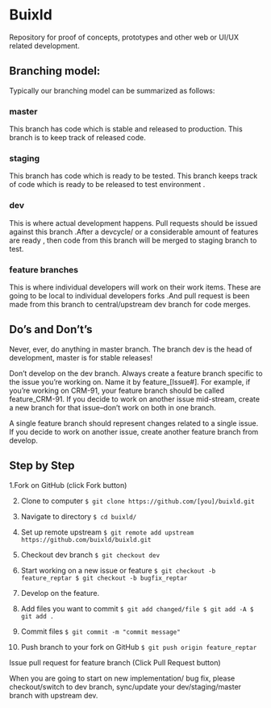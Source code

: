 # Buixld
Repository for proof of concepts, prototypes and other web or UI/UX related development.

## Branching model:
Typically our branching model can be summarized as follows:

### master
This branch has code which is stable and released to production. This branch is to keep track of released code.

### staging
This branch has code which is ready to be tested. This branch keeps track of code which is ready to be released to test environment .

### dev
This is where actual development happens. Pull requests should be issued against this branch .After a devcycle/ or a considerable amount of features are ready , then code from this branch will be merged to staging branch to test.

### feature branches
This is where individual developers will work on their work items. These are going to be local to individual developers forks .And pull request is been made from this branch to central/upstream dev branch for code merges.


## Do’s and Don’t’s

Never, ever, do anything in master branch. The branch dev is the head of development, master is for stable releases!

Don’t develop on the dev branch. Always create a feature branch specific to the issue you’re working on. Name it by feature_[Issue#]. For example, if you’re working on CRM-91, your feature branch should be called feature_CRM-91. If you decide to work on another issue mid-stream, create a new branch for that issue–don’t work on both in one branch.

A single feature branch should represent changes related to a single issue. If you decide to work on another issue, create another feature branch from develop.


## Step by Step

1.Fork on GitHub (click Fork button)

2. Clone to computer
	``$ git clone https://github.com/[you]/buixld.git``


3. Navigate to directory
	``$ cd buixld/``

4. Set up remote upstream
	``$ git remote add upstream https://github.com/buixld/buixld.git``


5. Checkout dev branch
	``$ git checkout dev``


6. Start working on a new issue or feature
	``$ git checkout -b feature_reptar
	$ git checkout -b bugfix_reptar``

7. Develop on the feature.

8. Add files you want to commit
	``$ git add changed/file
	$ git add -A
	$ git add . ``

9. Commit files
	``$ git commit -m "commit message"``


10. Push branch to your fork on GitHub
	``$ git push origin feature_reptar``


Issue pull request for feature branch (Click Pull Request button)

When you are going to start on new implementation/ bug fix, please checkout/switch to dev branch, sync/update your dev/staging/master branch with upstream dev.

